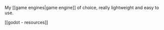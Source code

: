My [[game engines|game engine]] of choice, really lightweight and easy to use.

[[godot - resources]]
